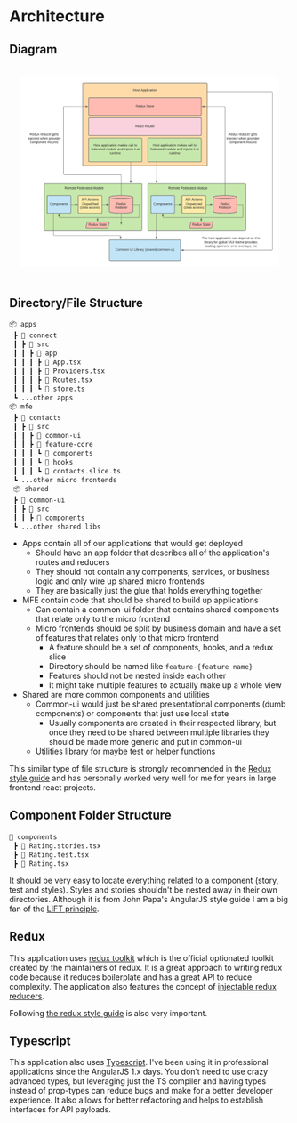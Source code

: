# Architecture

## Diagram

<div align="center" style="padding: 20px">
    <img alt="Architecture Diagram" src="./assets/architecture.png">
</div>

## Directory/File Structure

```
📦 apps
 ┣ 📂 connect
 ┃ ┣ 📂 src
 ┃ ┃ ┣ 📂 app
 ┃ ┃ ┃ ┣ 📜 App.tsx
 ┃ ┃ ┃ ┣ 📜 Providers.tsx
 ┃ ┃ ┃ ┣ 📜 Routes.tsx
 ┃ ┃ ┃ ┗ 📜 store.ts
 ┗ ...other apps
📦 mfe
 ┣ 📂 contacts
 ┃ ┣ 📂 src
 ┃ ┃ ┣ 📂 common-ui
 ┃ ┃ ┣ 📂 feature-core
 ┃ ┃ ┃ ┗ 📂 components
 ┃ ┃ ┃ ┗ 📂 hooks
 ┃ ┃ ┃ ┗ 📜 contacts.slice.ts
 ┗ ...other micro frontends
 📦 shared
 ┣ 📂 common-ui
 ┃ ┣ 📂 src
 ┃ ┃ ┣ 📂 components
 ┗ ...other shared libs
```

- Apps contain all of our applications that would get deployed
  - Should have an app folder that describes all of the application's routes and reducers
  - They should not contain any components, services, or business logic and only wire up shared micro frontends
  - They are basically just the glue that holds everything together
- MFE contain code that should be shared to build up applications
  - Can contain a common-ui folder that contains shared components that relate only to the micro frontend
  - Micro frontends should be split by business domain and have a set of features that relates only to that micro frontend
    - A feature should be a set of components, hooks, and a redux slice
    - Directory should be named like `feature-{feature name}`
    - Features should not be nested inside each other
    - It might take multiple features to actually make up a whole view
- Shared are more common components and utilities
  - Common-ui would just be shared presentational components (dumb components) or components that just use local state
    - Usually components are created in their respected library, but once they need to be shared between multiple libraries they should be made more generic and put in common-ui
  - Utilities library for maybe test or helper functions

This similar type of file structure is strongly recommended in the [Redux style guide](https://redux.js.org/style-guide/style-guide#structure-files-as-feature-folders-or-ducks) and has personally worked very well for me for years in large frontend react projects.

## Component Folder Structure

```
📂 components
 ┣ 📜 Rating.stories.tsx
 ┣ 📜 Rating.test.tsx
 ┣ 📜 Rating.tsx
```

It should be very easy to locate everything related to a component (story, test and styles). Styles and stories shouldn't be nested away in their own directories. Although it is from John Papa's AngularJS style guide I am a big fan of the [LIFT principle](https://github.com/johnpapa/angular-styleguide/blob/master/a1/README.md#lift).

## Redux

This application uses [redux toolkit](https://redux-toolkit.js.org/) which is the official optionated toolkit created by the maintainers of redux. It is a great approach to writing redux code because it reduces boilerplate and has a great API to reduce complexity. The application also features the concept of [injectable redux reducers](https://redux.js.org/recipes/code-splitting/#defining-an-injectreducer-function).

Following [the redux style guide](https://redux.js.org/style-guide/style-guide) is also very important.

## Typescript

This application also uses [Typescript](https://www.typescriptlang.org/). I've been using it in professional applications since the AngularJS 1.x days. You don’t need to use crazy advanced types, but leveraging just the TS compiler and having types instead of prop-types can reduce bugs and make for a better developer experience. It also allows for better refactoring and helps to establish interfaces for API payloads.
